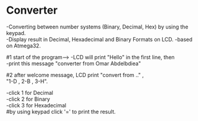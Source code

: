 # Converter  

-Converting between number systems (Binary, Decimal, Hex) by using the keypad.    
-Display result in Decimal, Hexadecimal and Binary Formats on LCD.
-based on Atmega32.     

#1 start of the program-->
-LCD will print "Hello" in the first line, then    
-print this message "converter from Omar Abdelbdiea"


#2 after welcome message, LCD print "convert from .." ,   
                                    "1-D  ,  2-B   , 3-H".  


-click 1 for Decimal   
-click 2 for Binary  
-click 3 for Hexadecimal    
#by using keypad click '=' to print the result. 
